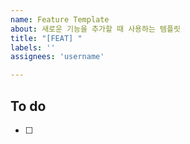 ```yaml
---
name: Feature Template
about: 새로운 기능을 추가할 때 사용하는 템플릿
title: "[FEAT] "
labels: ''
assignees: 'username'

---
```

## To do
- [ ]